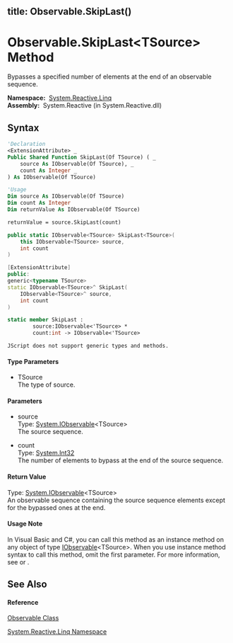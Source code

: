 title: Observable.SkipLast<TSource>()
---
# Observable.SkipLast\<TSource\> Method

Bypasses a specified number of elements at the end of an observable sequence.

**Namespace:**  [System.Reactive.Linq](System.Reactive.Linq\System.Reactive.Linq.md)  
**Assembly:**  System.Reactive (in System.Reactive.dll)

## Syntax

```vb
'Declaration
<ExtensionAttribute> _
Public Shared Function SkipLast(Of TSource) ( _
    source As IObservable(Of TSource), _
    count As Integer _
) As IObservable(Of TSource)
```

```vb
'Usage
Dim source As IObservable(Of TSource)
Dim count As Integer
Dim returnValue As IObservable(Of TSource)

returnValue = source.SkipLast(count)
```

```csharp
public static IObservable<TSource> SkipLast<TSource>(
    this IObservable<TSource> source,
    int count
)
```

```c++
[ExtensionAttribute]
public:
generic<typename TSource>
static IObservable<TSource>^ SkipLast(
    IObservable<TSource>^ source, 
    int count
)
```

```fsharp
static member SkipLast : 
        source:IObservable<'TSource> * 
        count:int -> IObservable<'TSource> 
```

```jscript
JScript does not support generic types and methods.
```

#### Type Parameters

- TSource  
  The type of source.

#### Parameters

- source  
  Type: [System.IObservable](https://msdn.microsoft.com/en-us/library/Dd990377)\<TSource\>  
  The source sequence.

- count  
  Type: [System.Int32](https://msdn.microsoft.com/en-us/library/td2s409d)  
  The number of elements to bypass at the end of the source sequence.

#### Return Value

Type: [System.IObservable](https://msdn.microsoft.com/en-us/library/Dd990377)\<TSource\>  
An observable sequence containing the source sequence elements except for the bypassed ones at the end.

#### Usage Note

In Visual Basic and C\#, you can call this method as an instance method on any object of type [IObservable](https://msdn.microsoft.com/en-us/library/Dd990377)\<TSource\>. When you use instance method syntax to call this method, omit the first parameter. For more information, see [](https://msdn.microsoft.com/en-us/library/Bb384936) or [](https://msdn.microsoft.com/en-us/library/Bb383977).

## See Also

#### Reference

[Observable Class](Observable\Observable.md)

[System.Reactive.Linq Namespace](System.Reactive.Linq\System.Reactive.Linq.md)
